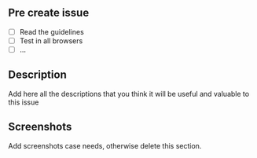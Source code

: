 ## Pre create issue

- [ ] Read the guidelines
- [ ] Test in all browsers
- [ ] ...

## Description

Add here all the descriptions that you think it will be useful and valuable to this issue

## Screenshots

Add screenshots case needs, otherwise delete this section.
